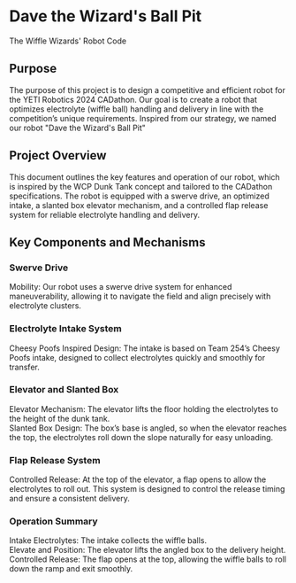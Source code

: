 # Dave the Wizard's Ball Pit
The Wiffle Wizards' Robot Code

## Purpose
The purpose of this project is to design a competitive and efficient robot for the YETI Robotics 2024 CADathon. Our goal is to create a robot that optimizes electrolyte (wiffle ball) handling and delivery in line with the competition’s unique requirements. Inspired from our strategy, we named our robot "Dave the Wizard's Ball Pit"

## Project Overview
This document outlines the key features and operation of our robot, which is inspired by the WCP Dunk Tank concept and tailored to the CADathon specifications. The robot is equipped with a swerve drive, an optimized intake, a slanted box elevator mechanism, and a controlled flap release system for reliable electrolyte handling and delivery.

## Key Components and Mechanisms

### Swerve Drive
Mobility: Our robot uses a swerve drive system for enhanced maneuverability, allowing it to navigate the field and align precisely with electrolyte clusters.

### Electrolyte Intake System
Cheesy Poofs Inspired Design: The intake is based on Team 254’s Cheesy Poofs intake, designed to collect electrolytes quickly and smoothly for transfer.

### Elevator and Slanted Box
Elevator Mechanism: The elevator lifts the floor holding the electrolytes to the height of the dunk tank.
<br>
Slanted Box Design: The box’s base is angled, so when the elevator reaches the top, the electrolytes roll down the slope naturally for easy unloading.

### Flap Release System
Controlled Release: At the top of the elevator, a flap opens to allow the electrolytes to roll out. This system is designed to control the release timing and ensure a consistent delivery.

### Operation Summary
Intake Electrolytes: The intake collects the wiffle balls.
<br>
Elevate and Position: The elevator lifts the angled box to the delivery height.
<br>
Controlled Release: The flap opens at the top, allowing the wiffle balls to roll down the ramp and exit smoothly.
